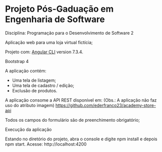 # Projeto Pós-Gaduação em Engenharia de Software
Disciplina: Programação para o Desenvolvimento de Software 2

Aplicação web para uma loja virtual fictícia;

Projeto com: 
[Angular CLI](https://github.com/angular/angular-cli) version 7.3.4.

Bootstrap 4 

A aplicação contém:

- Uma tela de listagem;
- Uma tela de cadastro / edição;
- Exclusão de produtos.

A aplicação consome a API REST disponível em: 
(Obs.: A aplicação não faz uso do atributo imagem)
https://github.com/ederfranco23/academy-store-api

Todos os campos do formulário são de preenchimento obrigatório;

Execução da aplicação

Estando no diretório do projeto, abra o console e digite npm install e depois npm start.
Acesse: http://localhost:4200


